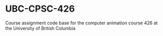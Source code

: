 # UBC-CPSC-426
Course assignment code base for the computer animation course 426 at the University of British Columbia
